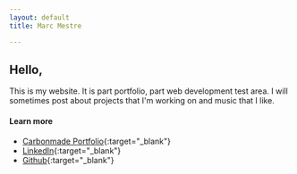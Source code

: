 ```yaml
---
layout: default
title: Marc Mestre

---
```

## Hello,

This is my website. It is part portfolio, part web development test area. I will sometimes post about projects that I'm working on and music that I like.

#### Learn more

* [Carbonmade Portfolio](https://marcmestre.carbonmade.com/){:target="_blank"}
* [LinkedIn](https://www.linkedin.com/in/marc-mestre-99147721/){:target="_blank"}
* [Github](https://github.com/MarcLightning){:target="_blank"}